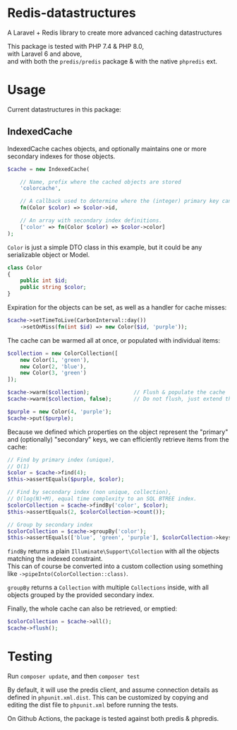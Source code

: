 # Redis-datastructures
A Laravel + Redis library to create more advanced caching datastructures

This package is tested with PHP 7.4 & PHP 8.0,  
with Laravel 6 and above,  
and with both the `predis/predis` package & with the native `phpredis` ext.

# Usage

Current datastructures in this package:

## IndexedCache

IndexedCache caches objects, and optionally maintains one or more secondary indexes for those objects.

```php
$cache = new IndexedCache(

    // Name, prefix where the cached objects are stored
    'colorcache',

    // A callback used to determine where the (integer) primary key can be found on the object
    fn(Color $color) => $color->id,

    // An array with secondary index definitions.
    ['color' => fn(Color $color) => $color->color]
);
```

`Color` is just a simple DTO class in this example, but it could be any serializable object or Model.

```php
class Color
{
    public int $id;
    public string $color;
}
```

Expiration for the objects can be set, as well as a handler for cache misses:

```php
$cache->setTimeToLive(CarbonInterval::day())
    ->setOnMiss(fn(int $id) => new Color($id, 'purple'));
```

The cache can be warmed all at once, or populated with individual items:

```php
$collection = new ColorCollection([
    new Color(1, 'green'),
    new Color(2, 'blue'),
    new Color(3, 'green')
]);

$cache->warm($collection);              // Flush & populate the cache
$cache->warm($collection, false);       // Do not flush, just extend the cache with missing items

$purple = new Color(4, 'purple');
$cache->put($purple); 
```

Because we defined which properties on the object represent the "primary" and (optionally) "secondary" keys, we can efficiently retrieve items from the cache:

```php
// Find by primary index (unique),
// O(1)
$color = $cache->find(4);
$this->assertEquals($purple, $color);

// Find by secondary index (non unique, collection),
// O(log(N)+M), equal time complexity to an SQL BTREE index.
$colorCollection = $cache->findBy('color', $color);
$this->assertEquals(2, $colorCollection->count());

// Group by secondary index
$colorCollection = $cache->groupBy('color');
$this->assertEquals(['blue', 'green', 'purple'], $colorCollection->keys());
```

`findBy` returns a plain `Illuminate\Support\Collection` with all the objects matching the indexed constraint.  
This can of course be converted into a custom collection using something like `->pipeInto(ColorCollection::class)`.

`groupBy` returns a `Collection` with multiple `Collections` inside, with all objects grouped by the provided secondary index. 

Finally, the whole cache can also be retrieved, or emptied:
```php
$colorCollection = $cache->all();
$cache->flush();
```



# Testing
Run `composer update`, and then `composer test`

By default, it will use the predis client, and assume connection details as defined in `phpunit.xml.dist`.
This can be customized by copying and editing the dist file to `phpunit.xml` before running the tests.

On Github Actions, the package is tested against both predis & phpredis. 
